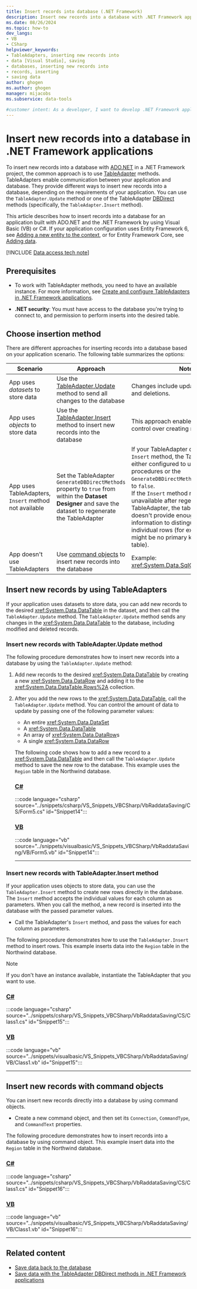 ```yaml
---
title: Insert records into database (.NET Framework)
description: Insert new records into a database with .NET Framework application development in Visual Studio, including the ADO.NET TableAdapter Update method.
ms.date: 08/26/2024
ms.topic: how-to
dev_langs:
- VB
- CSharp
helpviewer_keywords:
- TableAdapters, inserting new records into
- data [Visual Studio], saving
- databases, inserting new records into
- records, inserting
- saving data
author: ghogen
ms.author: ghogen
manager: mijacobs
ms.subservice: data-tools

#customer intent: As a developer, I want to develop .NET Framework applications in Visual Studio, so I can insert new records into a database with TableAdapters or command objects.
---
```


# Insert new records into a database in .NET Framework applications

To insert new records into a database with [ADO.NET](/dotnet/framework/data/adonet/) in a .NET Framework project, the common approach is to use [TableAdapter](../data-tools/create-and-configure-tableadapters.md) methods. TableAdapters enable communication between your application and database. They provide different ways to insert new records into a database, depending on the requirements of your application. You can use the `TableAdapter.Update` method or one of the TableAdapter [DBDirect](save-data-with-the-tableadapter-dbdirect-methods.md) methods (specifically, the `TableAdapter.Insert` method).

This article describes how to insert records into a database for an application built with ADO.NET and the .NET Framework by using Visual Basic (VB) or C#. If your application configuration uses Entity Framework 6, see [Adding a new entity to the context](/ef/ef6/saving/change-tracking/entity-state#adding-a-new-entity-to-the-context), or for Entity Framework Core, see [Adding data](/ef/core/saving/basic#adding-data).

[!INCLUDE [Data access tech note](./includes/data-technology-note.md)]

## Prerequisites

- To work with TableAdapter methods, you need to have an available instance. For more information, see [Create and configure TableAdapters in .NET Framework applications](create-and-configure-tableadapters.md).

- **.NET security**: You must have access to the database you're trying to connect to, and permission to perform inserts into the desired table.

## Choose insertion method

There are different approaches for inserting records into a database based on your application scenario. The following table summarizes the options:

| Scenario | Approach | Notes |
| --- | --- | --- |
| App uses *datasets* to store data | Use the [TableAdapter.Update](#insert-new-records-with-tableadapterupdate-method) method to send all changes to the database | Changes include updates, insertions, and deletions. |
| App uses *objects* to store data  | Use the [TableAdapter.Insert](#insert-new-records-with-tableadapterinsert-method) method to insert new records into the database | This approach enables you to have finer control over creating new records. |
| App uses TableAdapters, `Insert` method not available | Set the TableAdapter `GenerateDBDirectMethods` property to `true` from within the **Dataset Designer** and save the dataset to regenerate the TableAdapter | If your TableAdapter doesn't have an `Insert` method, the TableAdapter is either configured to use stored procedures or the `GenerateDBDirectMethods` property is set to `false`. <br> If the `Insert` method remains unavailable after regenerating the TableAdapter, the table probably doesn't provide enough schema information to distinguish between individual rows (for example, there might be no primary key set on the table). |
| App doesn't use TableAdapters | Use [command objects](#insert-new-records-with-command-objects) to insert new records into the database | Example: <xref:System.Data.SqlClient.SqlCommand>  |

## Insert new records by using TableAdapters

If your application uses datasets to store data, you can add new records to the desired <xref:System.Data.DataTable> in the dataset, and then call the `TableAdapter.Update` method. The `TableAdapter.Update` method sends any changes in the <xref:System.Data.DataTable> to the database, including modified and deleted records.

### Insert new records with TableAdapter.Update method

The following procedure demonstrates how to insert new records into a database by using the `TableAdapter.Update` method:

1. Add new records to the desired <xref:System.Data.DataTable> by creating a new <xref:System.Data.DataRow> and adding it to the <xref:System.Data.DataTable.Rows%2A> collection.

1. After you add the new rows to the <xref:System.Data.DataTable>, call the `TableAdapter.Update` method. You can control the amount of data to update by passing one of the following parameter values:

   - An entire <xref:System.Data.DataSet>
   - A <xref:System.Data.DataTable>
   - An array of <xref:System.Data.DataRow>s
   - A single <xref:System.Data.DataRow>

   The following code shows how to add a new record to a <xref:System.Data.DataTable> and then call the `TableAdapter.Update` method to save the new row to the database. This example uses the `Region` table in the Northwind database.

   ### [C#](#tab/csharp)

   :::code language="csharp" source="../snippets/csharp/VS_Snippets_VBCSharp/VbRaddataSaving/CS/Form5.cs" id="Snippet14":::

   ### [VB](#tab/vb)

   :::code language="vb" source="../snippets/visualbasic/VS_Snippets_VBCSharp/VbRaddataSaving/VB/Form5.vb" id="Snippet14":::

   ---

### Insert new records with TableAdapter.Insert method

If your application uses objects to store data, you can use the `TableAdapter.Insert` method to create new rows directly in the database. The `Insert` method accepts the individual values for each column as parameters. When you call the method, a new record is inserted into the database with the passed parameter values.

- Call the TableAdapter's `Insert` method, and pass the values for each column as parameters.

The following procedure demonstrates how to use the `TableAdapter.Insert` method to insert rows. This example inserts data into the `Region` table in the Northwind database.

> [!NOTE]
> If you don't have an instance available, instantiate the TableAdapter that you want to use.

### [C#](#tab/csharp)

:::code language="csharp" source="../snippets/csharp/VS_Snippets_VBCSharp/VbRaddataSaving/CS/Class1.cs" id="Snippet15":::

### [VB](#tab/vb)

:::code language="vb" source="../snippets/visualbasic/VS_Snippets_VBCSharp/VbRaddataSaving/VB/Class1.vb" id="Snippet15":::

---

## Insert new records with command objects

You can insert new records directly into a database by using command objects.

- Create a new command object, and then set its `Connection`, `CommandType`, and `CommandText` properties.

The following procedure demonstrates how to insert records into a database by using command object. This example insert data into the `Region` table in the Northwind database.

### [C#](#tab/csharp)

:::code language="csharp" source="../snippets/csharp/VS_Snippets_VBCSharp/VbRaddataSaving/CS/Class1.cs" id="Snippet16":::

### [VB](#tab/vb)

:::code language="vb" source="../snippets/visualbasic/VS_Snippets_VBCSharp/VbRaddataSaving/VB/Class1.vb" id="Snippet16":::

---

## Related content

- [Save data back to the database](save-data-back-to-the-database.md)
- [Save data with the TableAdapter DBDirect methods in .NET Framework applications](save-data-with-the-tableadapter-dbdirect-methods.md)
